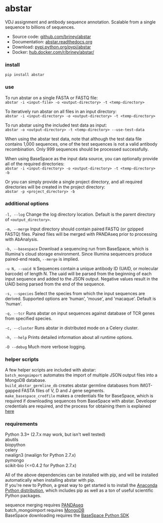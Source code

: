 # abstar  
  
VDJ assignment and antibody sequence annotation. Scalable from a single sequence to billions of sequences.  
  
  - Source code: [github.com/briney/abstar](https://github.com/briney/abstar)  
  - Documentation: [abstar.readthedocs.org](http://abstar.readthedocs.org)  
  - Download: [pypi.python.org/pypi/abstar](https://pypi.python.org/pypi/abstar)  
  - Docker: [hub.docker.com/r/briney/abstar/](https://hub.docker.com/r/briney/abstar/)  
  
### install  
`pip install abstar`  

### use  

To run abstar on a single FASTA or FASTQ file:  
`abstar -i <input-file> -o <output-directory> -t <temp-directory>`

To iteratively run abstar on all files in an input directory:  
`abstar -i <input-directory> -o <output-directory> -t <temp-directory>`
  
To run abstar using the included test data as input:  
`abstar -o <output-directory> -t <temp-directory> --use-test-data`  
  
When using the abstar test data, note that although the test data file contains 1,000 sequences, one of the test sequences is not a valid antibody recombination. Only 999 sequences should be processed successfully.  

When using BaseSpace as the input data source, you can optionally provide all of the required directories:  
`abstar -i <input-directory> -o <output-directory> -t <temp-directory> -b`  
  
Or you can simply provide a single project directory, and all required directories will be created in the project directory:  
`abstar -p <project_directory> -b`  
  
### additional options  
`-l, --log` Change the log directory location. Default is the parent directory of `<output_directory>`.  
  
`-m, --merge` Input directory should contain paired FASTQ (or gzipped FASTQ) files. Paired files will be merged with PANDAseq prior to processing with AbAnalysis.  
  
`-b, --basespace` Download a sequencing run from BaseSpace, which is Illumina's cloud storage environment. Since Illumina sequencers produce paired-end reads, `--merge` is implied.  
  
`-u N, --uaid N` Sequences contain a unique antibody ID (UAID, or molecular barcode) of length N. The uaid will be parsed from the beginning of each input sequence and added to the JSON output. Negative values result in the UAID being parsed from the end of the sequence.  
  
`-s, --species` Select the species from which the input sequences are derived. Supported options are 'human', 'mouse', and 'macaque'. Default is 'human'.  

`-q, --tcr` Runs abstar on input sequences against database of TCR genes from specified species.

`-c, --cluster` Runs abstar in distributed mode on a Celery cluster.  
  
`-h, --help` Prints detailed information about all runtime options.
  
`-D --debug` Much more verbose logging.  
  
  
### helper scripts  
A few helper scripts are included with abstar:  
`batch_mongoimport` automates the import of multiple JSON output files into a MongoDB database.  
`build_abstar_germline_db` creates abstar germline databases from IMGT-gapped FASTA files of V, D and J gene segments.  
`make_basespace_credfile` makes a credentials file for BaseSpace, which is required if downloading sequences from BaseSpace with abstar. Developer credentials are required, and the process for obtaining them is explained [here](https://support.basespace.illumina.com/knowledgebase/articles/403618-python-run-downloader)  
  
  
### requirements  
Python 3.3+ (2.7.x may work, but isn't well tested)  
abutils  
biopython  
celery  
nwalign3 (nwalign for Python 2.7.x)  
pymongo  
scikit-bio (<=0.4.2 for Python 2.7.x)  

All of the above dependencies can be installed with pip, and will be installed automatically when installing abstar with pip.  
If you're new to Python, a great way to get started is to install the [Anaconda Python distribution](https://www.continuum.io/downloads), which includes pip as well as a ton of useful scientific Python packages.
  
sequence merging requires [PANDAseq](https://github.com/neufeld/pandaseq)  
batch_mongoimport requires [MongoDB](http://www.mongodb.org/)  
BaseSpace downloading requires the [BaseSpace Python SDK](https://github.com/basespace/basespace-python-sdk)  
